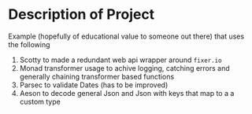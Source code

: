 # Description of Project

Example (hopefully of educational value to someone out there) that uses the following

1. Scotty to made a redundant web api wrapper around `fixer.io`
2. Monad transformer usage to achive logging, catching errors and  generally chaining transformer based functions
3. Parsec to validate Dates (has to be improved)
4. Aeson to decode general Json and Json with keys that map to a a custom type

